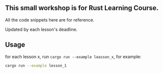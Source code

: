 ## This small workshop is for Rust Learning Course.

All the code snippets here are for reference. 

Updated by each lesson's deadline. 

## Usage

for each lesson x, run `cargo run --example leasson_x`, for example:

```bash
cargo run --example lesson_1  

```


